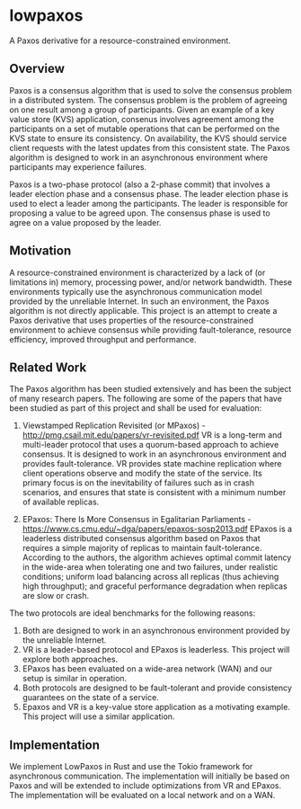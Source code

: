 # lowpaxos
A Paxos derivative for a resource-constrained environment. 

## Overview
Paxos is a consensus algorithm that is used to solve the consensus problem in a distributed system. The consensus problem is the problem of agreeing on one result among a group of participants. Given an example of a key value store (KVS) application, consenus involves agreement among the participants on a set of mutable operations that can be performed on the KVS state to ensure its consistency. On availability, the KVS should service client requests with the latest updates from this consistent state. The Paxos algorithm is designed to work in an asynchronous environment where participants may experience failures.

Paxos is a two-phase protocol (also a 2-phase commit) that involves a leader election phase and a consensus phase. The leader election phase is used to elect a leader among the participants. The leader is responsible for proposing a value to be agreed upon. The consensus phase is used to agree on a value proposed by the leader. 

## Motivation
A resource-constrained environment is characterized by a lack of (or limitations in) memory, processing power, and/or network bandwidth. These environments typically use the asynchronous communication model provided by the unreliable Internet. In such an environment, the Paxos algorithm is not directly applicable. This project is an attempt to create a Paxos derivative that uses properties of the resource-constrained environment to achieve consensus while providing fault-tolerance, resource efficiency, improved throughput and performance.

## Related Work
The Paxos algorithm has been studied extensively and has been the subject of many research papers. The following are some of the papers that have been studied as part of this project and shall be used for evaluation:

1. Viewstamped Replication Revisited (or MPaxos) - http://pmg.csail.mit.edu/papers/vr-revisited.pdf
VR is a long-term and multi-leader protocol that uses a quorum-based approach to achieve consensus. It is designed to work in an asynchronous environment and provides fault-tolerance. VR provides state machine replication where client operations observe and modify the state of the service. Its primary focus is on the inevitability of failures such as in crash scenarios, and ensures that state is consistent with a minimum number of available replicas.

2. EPaxos: There Is More Consensus in Egalitarian Parliaments - https://www.cs.cmu.edu/~dga/papers/epaxos-sosp2013.pdf
EPaxos is a leaderless distributed consensus algorithm based on Paxos that requires a simple majority of replicas to maintain fault-tolerance. According to the authors, the algorithm achieves optimal commit latency in the wide-area when tolerating one and two failures, under realistic conditions; uniform load balancing across all replicas (thus achieving high throughput); and graceful performance degradation when replicas are slow or crash.

The two protocols are ideal benchmarks for the following reasons:
1. Both are designed to work in an asynchronous environment provided by the unreliable Internet.
2. VR is a leader-based protocol and EPaxos is leaderless. This project will explore both approaches.
3. EPaxos has been evaluated on a wide-area network (WAN) and our setup is similar in operation.
4. Both protocols are designed to be fault-tolerant and provide consistency guarantees on the state of a service.
5. Epaxos and VR is a key-value store application as a motivating example. This project will use a similar application.

## Implementation
We implement LowPaxos in Rust and use the Tokio framework for asynchronous communication. The implementation will initially be based on Paxos and will be extended to include optimizations from VR and EPaxos. The implementation will be evaluated on a local network and on a WAN.